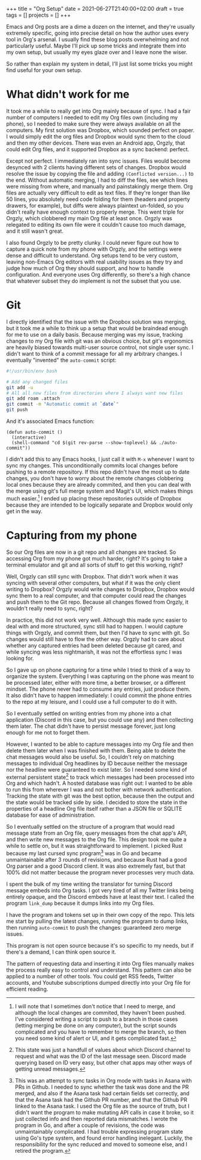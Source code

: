 +++
title = "Org Setup"
date = 2021-06-27T21:40:00+02:00
draft = true
tags = []
projects = []
+++

Emacs and Org posts are a dime a dozen on the internet, and they're usually
extremely specific, going into precise detail on how the author uses every tool
in Org's arsenal. I usually find these blog posts overwhelming and not
particularly useful. Maybe I'll pick up some tricks and integrate them into my
own setup, but usually my eyes glaze over and I leave none the wiser.

So rather than explain my system in detail, I'll just list some tricks you might
find useful for your own setup.

# What didn't work for me

It took me a while to really get into Org mainly because of sync. I had a fair
number of computers I needed to edit my Org files own (including my phone), so I
needed to make sure they were always available on all the computers. My first
solution was Dropbox, which sounded perfect on paper. I would simply edit the
org files and Dropbox would sync them to the cloud and then my other devices.
There was even an Android app, Orgzly, that could edit Org files, and it
supported Dropbox as a sync backend: perfect.

Except not perfect. I immediately ran into sync issues. Files would become
desynced with 2 clients having different sets of changes. Dropbox would resolve
the issue by copying the file and adding `(Conflicted version...)` to the end.
Without automatic merging, I had to diff the files, see which lines were missing
from where, and manually and painstakingly merge them. Org files are actually
very difficult to edit as text files. If they're longer than like 50 lines, you
absolutely need code folding for them (headers and property drawers, for
example), but diffs were always plaintext un-folded, so you didn't really have
enough context to properly merge. This went triple for Orgzly, which clobbered
my main Org file at least once. Orgzly was relegated to editing its own file
were it couldn't cause too much damage, and it still wasn't great.

I also found Orgzly to be pretty clunky. I could never figure out how
to capture a quick note from my phone with Orgzly, and the settings were dense
and difficult to understand. Org setups tend to be very custom, leaving
non-Emacs Org editors with real usability issues as they try and judge how much
of Org they should support, and how to handle configuration. And everyone uses
Org differently, so there's a high chance that whatever subset they do implement
is not the subset that you use. 

# Git

I directly identified that the issue with the Dropbox solution was merging, but
it took me a while to think up a setup that would be braindead enough for me to
use on a daily basis. Because merging was my issue, tracking changes to my Org
file with git was an obvious choice, but git's ergonomics are heavily biased
towards multi-user source control, not single user sync. I didn't want to think
of a commit message for all my arbitrary changes. I eventually "invented" the
`auto-commit` script:

```sh
#!/usr/bin/env bash

# Add any changed files
git add -u
# All all new files from directories where I always want new files
git add roam .attach
git commit -m "Automatic commit at `date`"
git push
```

And it's associated Emacs function:

```elisp
(defun auto-commit ()
  (interactive)
  (shell-command "cd $(git rev-parse --show-toplevel) && ./auto-commit"))
```

I didn't add this to any Emacs hooks, I just call it with `M-x` whenever I want
to sync my changes. This unconditionally commits local changes before pushing to
a remote repository. If this repo didn't have the most up to date changes, you
don't have to worry about the remote changes clobbering local ones because they
are already commited, and then you can deal with the merge using git's full
merge system and Magit's UI, which makes things much easier.[^2] I ended up placing
these repositories outside of Dropbox because they are intended to be logically
separate and Dropbox would only get in the way.

# Capturing from my phone

So our Org files are now in a git repo and all changes are tracked. So accessing
Org from my phone got much harder, right? It's going to take a terminal emulator
and git and all sorts of stuff to get this working, right?

Well, Orgzly can still sync with Dropbox. That didn't work when it was syncing
with several other computers, but what if it was the only client writing to
Dropbox? Orgzly would write changes to Dropbox, Dropbox would sync them to a
real computer, and that computer could read the changes and push them to the Git
repo. Because all changes flowed from Orgzly, it wouldn't really need to sync,
right?

In practice, this did not work very well. Although this made sync easier to deal
with and more structured, sync still had to happen. I would capture things with
Orgzly, and commit them, but then I'd have to sync with git. So changes would
still have to flow the other way. Orgzly had to care about whether any captured
entries had been deleted because git cared, and while syncing was less
nightmarish, it was not the effortless sync I was looking for.

So I gave up on phone capturing for a time while I tried to think of a way to
organize the system. Everything I was capturing on the phone was meant to be
processed later, either with more time, a better browser, or a different
mindset. The phone never had to consume any entries, just produce them. It also
didn't have to happen immediately: I could commit the phone entries to the repo
at my leisure, and I could use a full computer to do it with.

So I eventually settled on writing entries from my phone into a chat application
(Discord in this case, but you could use any) and then collecting them later.
The chat didn't have to persist message forever, just long enough for me not to
forget them.

However, I wanted to be able to capture messages into my Org file and then
delete them later when I was finished with them. Being able to delete the chat messages
would also be useful. So, I couldn't rely on matching messages to individual Org
headlines by ID because neither the message nor the headline were guaranteed to
exist later. So I needed some kind of external persistent state[^3] to track which
messages had been processed into Org and which hadn't. A hosted database was
right out: I wanted to be able to run this from wherever I was and not bother
with network authentication. Tracking the state with git was the best option,
because then the output and the state would be tracked side by side. I
decided to store the state in the properties of a headline Org file itself
rather than a JSON file or SQLITE database for ease of administration.

So I eventually settled on the structure of a program that would read message
state from an Org file, query messages from the chat app's API, and then write
new messages to the Org file. This design took me quite a while to settle on,
but it was straightforward to implement. I picked Rust because my last cursed
sync program[^1] was in Go and became unmaintainable after 3 rounds of revisions,
and because Rust had a good Org parser and a good Discord client. It was also
extremely fast, but that 100% did not matter because the program never processes
very much data.

I spent the bulk of my time writing the translator for turning Discord message
embeds into Org tasks. I got very tired of all my Twitter links being entirely
opaque, and the Discord embeds have at least their text. I called the program
`link_dump` because it dumps links into my Org files.

I have the program and tokens set up in their own copy of the repo. This lets me
start by pulling the latest changes, running the program to dump links, then
running `auto-commit` to push the changes: guaranteed zero merge issues.

This program is not open source because it's so specific to my needs, but if
there's a demand, I can think open source it.

The pattern of requesting data and inserting it into Org files manually makes
the process really easy to control and understand. This pattern can also be
applied to a number of other tools. You could get RSS feeds, Twitter accounts, and
Youtube subscriptions dumped directly into your Org file for efficient reading.

[^1]: This was an attempt to sync tasks in Org mode with tasks in Asana with PRs
    in Github. I needed to sync whether the task was done and the PR merged, and
    also if the Asana task had certain fields set correctly, and that the Asana
    task had the Github PR number, and that the Github PR linked to the Asana
    task. I used the Org file as the source of truth, but I didn't want the
    program to make mutating API calls in case it broke, so it just collected
    info and then reported data mismatches. I wrote the program in Go, and after
    a couple of revisions, the code was unmaintainably complicated. I had
    trouble expressing program state using Go's type system, and found error
    handling inelegant. Luckily, the responsibility for the sync reduced and moved to
    someone else, and I retired the program.

[^2]: I will note that I sometimes don't notice that I need to merge, and
    although the local changes are commited, they haven't been pushed. I've
    considered writing a script to push to a branch in those cases (letting
    merging be done on any computer), but the script sounds complicated and you
    have to remember to merge the branch, so then you need some kind of alert or
    UI, and it gets complicated fast.

[^3]: This state was just a handfull of values about which Discord channel to
    request and what was the ID of the last message seen. Discord made querying
    based on ID very easy, but other chat apps may other ways of getting unread
    messages.
